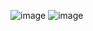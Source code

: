 ![image](https://user-images.githubusercontent.com/91527667/171574576-015ff2d8-ec39-492a-9e29-8742aa61e205.png)
![image](https://user-images.githubusercontent.com/91527667/171574704-4113cfb0-1481-4c4d-99f2-ddad160d05c8.png)
